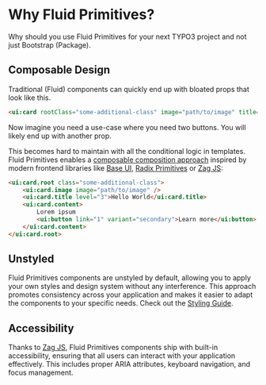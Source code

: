 # Why Fluid Primitives?

Why should you use Fluid Primitives for your next TYPO3 project and not just Bootstrap (Package).

## Composable Design

Traditional (Fluid) components can quickly end up with bloated props that look like this.

```html
<ui:card rootClass="some-additional-class" image="path/to/image" title="Hello World" titleLevel="3" text="Lorem ipsum" cta="1" ctaVariant="secondary" ctaText="Learn more" ... />
```

Now imagine you need a use-case where you need two buttons. You will likely end up with another prop.

This becomes hard to maintain with all the conditional logic in templates. Fluid Primitives enables a [composable composition approach](https://medium.com/@guilherme.pomp/creating-react-components-with-the-composition-pattern-f59c895f27bc) inspired by modern frontend libraries like [Base UI](https://base-ui.com/), [Radix Primitives](https://www.radix-ui.com/primitives) or [Zag JS](https://zagjs.com/):

```html
<ui:card.root class="some-additional-class">
    <ui:card.image image="path/to/image" />
    <ui:card.title level="3">Hello World</ui:card.title>
    <ui:card.content>
        Lorem ipsum
        <ui:button link="1" variant="secondary">Learn more</ui:button>
    </ui:card.content>
</ui:card.root>
```

## Unstyled

Fluid Primitives components are unstyled by default, allowing you to apply your own styles and design system without any interference. This approach promotes consistency across your application and makes it easier to adapt the components to your specific needs. Check out the [Styling Guide](/docs/core-concepts/styling).

## Accessibility

Thanks to [Zag JS](https://zagjs.com/), Fluid Primitives components ship with built-in accessibility, ensuring that all users can interact with your application effectively. This includes proper ARIA attributes, keyboard navigation, and focus management.

